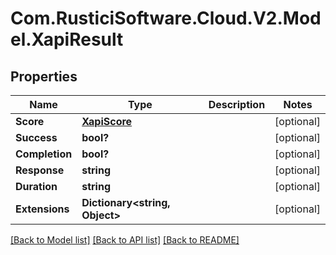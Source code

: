 # Com.RusticiSoftware.Cloud.V2.Model.XapiResult
## Properties

Name | Type | Description | Notes
------------ | ------------- | ------------- | -------------
**Score** | [**XapiScore**](XapiScore.md) |  | [optional] 
**Success** | **bool?** |  | [optional] 
**Completion** | **bool?** |  | [optional] 
**Response** | **string** |  | [optional] 
**Duration** | **string** |  | [optional] 
**Extensions** | **Dictionary&lt;string, Object&gt;** |  | [optional] 

[[Back to Model list]](../README.md#documentation-for-models) [[Back to API list]](../README.md#documentation-for-api-endpoints) [[Back to README]](../README.md)

